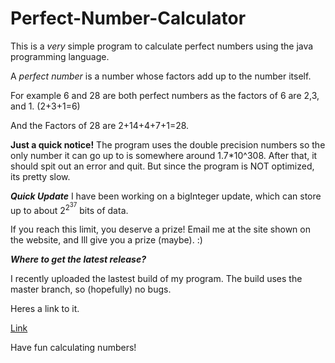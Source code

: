 # Perfect-Number-Calculator

This is a *very* simple program to calculate perfect numbers using the java programming language.

A _perfect number_ is a number whose factors add up to the number itself.

For example 6 and 28 are both perfect numbers as the factors of 6 are 2,3, and 1. (2+3+1=6)

And the Factors of 28 are 2+14+4+7+1=28.

**Just a quick notice!**
The program uses the double precision numbers so the only number it can go up to is somewhere around 1.7*10^308. After that, it should spit out an error and quit. But since the program is NOT optimized, its pretty slow. 

***_Quick Update_***
I have been working on a bigInteger update, which can store up to about 2<sup>2<sup>37</sup></sup> bits of data. 

If you reach this limit, you deserve a prize! Email me at the site shown on the website, and Ill give you a prize (maybe). :)


***Where to get the latest release?***

I recently uploaded the lastest build of my program. The build uses the master branch, so (hopefully) no bugs.

Heres a link to it. 

[Link](https://github.com/gshirodkar/Perfect-Number-Calculator/releases)


Have fun calculating numbers!



